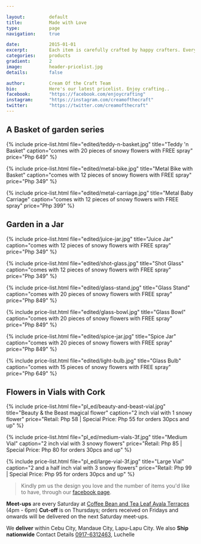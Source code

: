 ```yaml
---

layout:			default
title:  		Made with Love
type:			page
navigation: 	true

date:   		2015-01-01
excerpt: 		Each item is carefully crafted by happy crafters. Every detail comes from an explosion of an idea and settled in on a polished piece of art. We go beyond the flowers, we are all in for the craftsmanship.
categories:		products
gradient: 		2
image: 			header-pricelist.jpg
details:		false

author: 		Cream Of the Craft Team
bio: 			Here's our latest pricelist. Enjoy crafting..
facebook: 		"https://facebook.com/enjoycrafting"
instagram: 		"https://instagram.com/creamofthecraft"
twitter: 		"https://twitter.com/creamofthecraft"
---
```


## A Basket of garden series
{% include price-list.html file="edited/teddy-n-basket.jpg" title="Teddy 'n Basket" caption="comes with 20 pieces of snowy flowers with FREE spray" price="Php 649" %}

{% include price-list.html file="edited/metal-bike.jpg" title="Metal Bike with Basket" caption="comes with 12 pieces of snowy flowers with FREE spray" price="Php 349" %}

{% include price-list.html file="edited/metal-carriage.jpg" title="Metal Baby Carriage" caption="comes with 12 pieces of snowy flowers with FREE spray" price="Php 399" %}

## Garden in a Jar
{% include price-list.html file="edited/juice-jar.jpg" title="Juice Jar" caption="comes with 12 pieces of snowy flowers with FREE spray" price="Php 349" %}

{% include price-list.html file="edited/shot-glass.jpg" title="Shot Glass" caption="comes with 12 pieces of snowy flowers with FREE spray" price="Php 349" %}

{% include price-list.html file="edited/glass-stand.jpg" title="Glass Stand" caption="comes with 20 pieces of snowy flowers with FREE spray" price="Php 849" %}

{% include price-list.html file="edited/glass-bowl.jpg" title="Glass Bowl" caption="comes with 20 pieces of snowy flowers with FREE spray" price="Php 849" %}

{% include price-list.html file="edited/spice-jar.jpg" title="Spice Jar" caption="comes with 20 pieces of snowy flowers with FREE spray" price="Php 849" %}

{% include price-list.html file="edited/light-bulb.jpg" title="Glass Bulb" caption="comes with 15 pieces of snowy flowers with FREE spray" price="Php 649" %}

## Flowers in Vials with Cork
{% include price-list.html file="pl_ed/beauty-and-beast-vial.jpg" title="Beauty & the Beast magical flower" caption="2 inch vial with 1 snowy flower" price="Retail: Php 58 | Special Price: Php 55 for orders 30pcs and up" %}

{% include price-list.html file="pl_ed/medium-vials-3f.jpg" title="Medium Vial" caption="2 inch vial with 3 snowy flowers" price="Retail: Php 85 | Special Price: Php 80 for orders 30pcs and up" %}

{% include price-list.html file="pl_ed/large-vial-3f.jpg" title="Large Vial" caption="2 and a half inch vial with 3 snowy flowers" price="Retail: Php 99 | Special Price: Php 95 for orders 30pcs and up" %}


>Kindly pm us the design you love and the number of items you'd like to have, through our [facebook page][fb].

**Meet-ups** are every Saturday at [Coffee Bean and Tea Leaf Ayala Terraces][cbtl] (4pm - 6pm)
**Cut-off** is on Thursdays; orders received on Fridays and onwards will be delivered on the next Saturday meet-ups.

We **deliver** within Cebu City, Mandaue City, Lapu-Lapu City.
We also **Ship nationwide**
Contact Details [0917-6312463][phone], Luchelle

[fb]: http://facebook.com/creamofthecraft
[cbtl]: http://goo.gl/XakD7g
[phone]: tel:+639176312463




